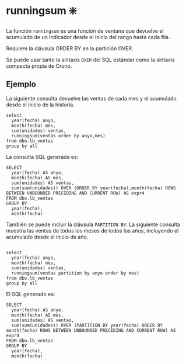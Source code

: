 ﻿---
SidebarGroup: "Funciones de agregación"
Autogenerated: true
---

# runningsum ❇️

La función `runningsum` es una función de ventana que devuelve el acumulado de un indicador desde el inicio del rango hasta cada fila.

Requiere la cláusula ORDER BY en la partición OVER.

Se puede usar tanto la sintaxis `OVER` del SQL estándar como la sintaxis compacta propia de Crono.

## Ejemplo

La siguiente consulta devuelve las ventas de cada mes y el acumulado desde el inicio de la historia.

```
select 
  year(fecha) anyo,
  month(fecha) mes,
  sum(unidades) ventas,
  runningsum(ventas order by anyo,mes)
from dbo.lb_ventas
group by all
```

La consulta SQL generada es:

```
SELECT
  year(fecha) AS anyo,
  month(fecha) AS mes,
  sum(unidades) AS ventas,
  sum(sum(unidades)) OVER (ORDER BY year(fecha),month(fecha) ROWS BETWEEN UNBOUNDED PRECEDING AND CURRENT ROW) AS expr4
FROM dbo.lb_ventas
GROUP BY
  year(fecha),
  month(fecha)
```

También se puede incluir la cláusula `PARTITION BY`. La siguiente consulta muestra las ventas de todos los meses de todos los años, incluyendo el acumulado desde el inicio de año.


```

select 
  year(fecha) anyo,
  month(fecha) mes,
  sum(unidades) ventas,
  runningsum(ventas partition by anyo order by mes)
from dbo.lb_ventas
group by all
```

El SQL generado es:

```
SELECT
  year(fecha) AS anyo,
  month(fecha) AS mes,
  sum(unidades) AS ventas,
  sum(sum(unidades)) OVER (PARTITION BY year(fecha) ORDER BY month(fecha) ROWS BETWEEN UNBOUNDED PRECEDING AND CURRENT ROW) AS expr4
FROM dbo.lb_ventas
GROUP BY
  year(fecha),
  month(fecha)
```



